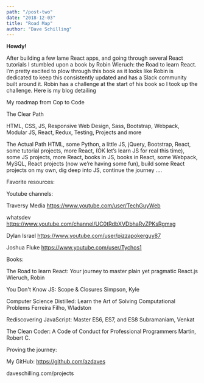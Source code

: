 ```yaml
---
path: "/post-two"
date: "2018-12-03"
title: "Road Map"
author: "Dave Schilling"
---
```


**Howdy!** 

After building a few lame React apps, and going through several React tutorials I stumbled upon a book by Robin Wieruch: the Road to learn React. I’m pretty excited to plow through this book as it looks like Robin is dedicated to keep this consistently updated and has a Slack community built around it. Robin has a challenge at the start of his book so I took up the challenge. Here is my blog detailing 

My roadmap from Cop to Code

The Clear Path

HTML, CSS, JS, Responsive Web Design, Sass, Bootstrap, Webpack, Modular JS, React, Redux, Testing, Projects and more 


The Actual Path
HTML, some Python, a little JS, jQuery, Bootstrap, React, some tutorial projects, more React, (OK let’s learn JS for real this time), some JS projects, more React, books in JS, books in React, some Webpack, MySQL, React projects (now we’re having some fun), build some React projects on my own, dig deep into JS, continue the journey …. 



Favorite resources:

Youtube channels:

Traversy Media
https://www.youtube.com/user/TechGuyWeb

whatsdev
https://www.youtube.com/channel/UC0tRdbXVDbhaRvZPKsRgmxg

Dylan Israel
https://www.youtube.com/user/pizzapokerguy87

Joshua Fluke
https://www.youtube.com/user/Tychos1

Books:

The Road to learn React: Your journey to master plain yet pragmatic React.js
Wieruch, Robin


You Don't Know JS: Scope & Closures
Simpson, Kyle

Computer Science Distilled: Learn the Art of Solving Computational Problems
Ferreira Filho, Wladston

Rediscovering JavaScript: Master ES6, ES7, and ES8
Subramaniam, Venkat

The Clean Coder: A Code of Conduct for Professional Programmers
Martin, Robert C.


Proving the journey: 

My GitHub: https://github.com/azdaves

daveschilling.com/projects


